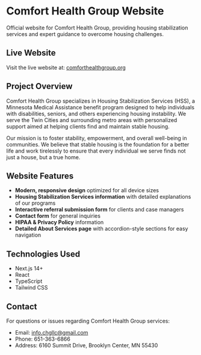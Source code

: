 # Comfort Health Group Website

Official website for Comfort Health Group, providing housing stabilization services and expert guidance to overcome housing challenges.

## Live Website

Visit the live website at: [comforthealthgroup.org](https://comforthealthgroup.org)

## Project Overview

Comfort Health Group specializes in Housing Stabilization Services (HSS), a Minnesota Medical Assistance benefit program designed to help individuals with disabilities, seniors, and others experiencing housing instability. We serve the Twin Cities and surrounding metro areas with personalized support aimed at helping clients find and maintain stable housing.

Our mission is to foster stability, empowerment, and overall well-being in communities. We believe that stable housing is the foundation for a better life and work tirelessly to ensure that every individual we serve finds not just a house, but a true home.

## Website Features

- **Modern, responsive design** optimized for all device sizes
- **Housing Stabilization Services information** with detailed explanations of our programs
- **Interactive referral submission form** for clients and case managers
- **Contact form** for general inquiries
- **HIPAA & Privacy Policy** information
- **Detailed About Services page** with accordion-style sections for easy navigation

## Technologies Used

- Next.js 14+
- React
- TypeScript
- Tailwind CSS

## Contact

For questions or issues regarding Comfort Health Group services:
- Email: info.chgllc@gmail.com
- Phone: 651-363-6866
- Address: 6160 Summit Drive, Brooklyn Center, MN 55430 